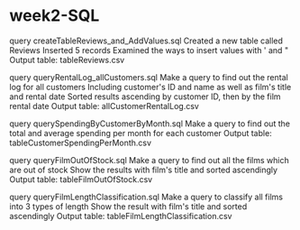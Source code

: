 # week2-SQL
query createTableReviews_and_AddValues.sql
  Created a new table called Reviews
  Inserted 5 records
  Examined the ways to insert values with ' and "
  Output table: tableReviews.csv

query queryRentalLog_allCustomers.sql
  Make a query to find out the rental log for all customers
  Including customer's ID and name as well as film's title and rental date
  Sorted results ascending by customer ID, then by the film rental date
  Output table: allCustomerRentalLog.csv

query querySpendingByCustomerByMonth.sql
  Make a query to find out the total and average spending per month for each customer
  Output table: tableCustomerSpendingPerMonth.csv

query queryFilmOutOfStock.sql
  Make a query to find out all the films which are out of stock
  Show the results with film's title and sorted ascendingly
  Output table: tableFilmOutOfStock.csv

query queryFilmLengthClassification.sql
  Make a query to classify all films into 3 types of length
  Show the result with film's title and sorted ascendingly
  Output table: tableFilmLengthClassification.csv
